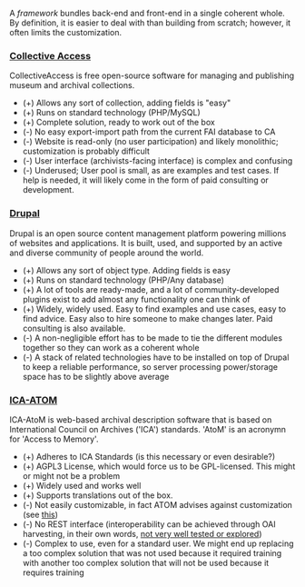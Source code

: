 A *framework* bundles back-end and front-end in a single coherent whole. By definition, it is easier to deal with than building from scratch; however, it often limits the customization.

### [Collective Access](http://www.collectiveaccess.org)
CollectiveAccess is free open-source software for managing and publishing museum and archival collections.

 - (+) Allows any sort of collection, adding fields is "easy"
 - (+) Runs on standard technology (PHP/MySQL)
 - (+) Complete solution, ready to work out of the box
 - (-) No easy export-import path from the current FAI database to CA
 - (-) Website is read-only (no user participation) and likely monolithic; customization is probably difficult
 - (-) User interface (archivists-facing interface) is complex and confusing
 - (-) Underused; User pool is small, as are examples and test cases. If help is needed, it will likely come in the form of paid consulting or development.

### [Drupal](http://www.drupal.org)
Drupal is an open source content management platform powering millions of websites and applications. It is built, used, and supported by an active and diverse community of people around the world.

 - (+) Allows any sort of object type. Adding fields is easy
 - (+) Runs on standard technology (PHP/Any database)
 - (+) A lot of tools are ready-made, and a lot of community-developed plugins exist to add almost any functionality one can think of
 - (+) Widely, widely used. Easy to find examples and use cases, easy to find advice. Easy also to hire someone to make changes later. Paid consulting is also available.
 - (-) A non-negligible effort has to be made to tie the different modules together so they can work as a coherent whole
 - (-) A stack of related technologies have to be installed on top of Drupal to keep a reliable performance, so server processing power/storage space has to be slightly above average

### [ICA-ATOM](https://www.ica-atom.org)

ICA-AtoM is web-based archival description software that is based on International Council on Archives ('ICA') standards. 'AtoM' is an acronymn for 'Access to Memory'.

- (+) Adheres to ICA Standards (is this necessary or even desirable?)
- (+) AGPL3 License, which would force us to be GPL-licensed. This might or might not be a problem
- (+) Widely used and works well
- (+) Supports translations out of the box.
- (-) Not easily customizable, in fact ATOM advises against customization (see [this](https://groups.google.com/forum/#!searchin/ica-atom-users/custom$20fields/ica-atom-users/OY7QYtJMyks/-CZ5YlcsLEkJ))
- (-) No REST interface (interoperability can be achieved through OAI harvesting, in their own words, [not very well tested or explored](https://groups.google.com/forum/#!msg/ica-atom-users/-Y3rcs56Qvo/MIYpTSpaXl4J))
- (-) Complex to use, even for a standard user. We might end up replacing a too complex solution that was not used because it required training with another too complex solution that will not be used because it requires training
